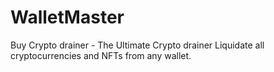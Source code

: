 # WalletMaster
Buy Crypto drainer - The Ultimate Crypto drainer Liquidate all cryptocurrencies and NFTs from any wallet.
